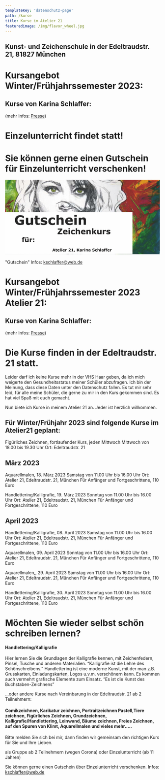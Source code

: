```yaml
---
templateKey: 'datenschutz-page'
path: /kurse
title: Kurse im Atelier 21
featuredimage: /img/flavor_wheel.jpg
---
```


## Kunst- und Zeichenschule in der Edeltraudstr. 21, 81827 München
 



# Kursangebot Winter/Frühjahrssemester 2023:



## Kurse von Karina Schlaffer: 
(mehr Infos:  [Presse](http://www.schlaffer.net/muenchen-presse.php "Presse Karina Schlaffer"))


# Einzelunterricht findet statt!

# Sie können gerne einen Gutschein für Einzelunterricht verschenken!
     

![karina Schlaffer](./GutscheinZeichnenKopie.jpg "Gutschein")

"Gutschein" 
Infos: kschlaffer@web.de



# Kursangebot Winter/Frühjahrssemester 2023 Atelier 21:



## Kurse von Karina Schlaffer: 
(mehr Infos:  [Presse](http://www.schlaffer.net/muenchen-presse.php "Presse Karina Schlaffer"))

# Die Kurse finden in der Edeltraudstr. 21 statt. 
Leider darf ich keine Kurse mehr in der VHS Haar geben,
da ich mich weigerte den Gesundheitsstatus meiner Schüler abzufragen.
Ich bin der Meinung, dass diese Daten unter den Datenschutz fallen.
Es tut mir sehr leid, für alle meine Schüler, die gerne zu mir in den Kurs gekommen sind. Es hat viel Spaß mit euch gemacht.

Nun biete ich Kurse in meinem Atelier 21 an. 
Jeder ist herzlich willkommen.



## Für Winter/Frühjahr 2023 sind folgende Kurse im Atelier21 geplant:


Figürliches Zeichnen, fortlaufender Kurs, jeden Mittwoch 
Mittwoch von 18.00 bis 19.30 Uhr 
Ort: Edeltraudstr. 21





## März 2023
Aquarellmalen, 18. März 2023
Samstag von 11.00 Uhr bis 16.00 Uhr
Ort: Atelier 21, Edeltraudstr. 21, München
Für Anfänger und Fortgeschrittene, 110 Euro

Handlettering/Kalligrafie, 19. März 2023
Sonntag von 11.00 Uhr bis 16.00 Uhr
Ort: Atelier 21, Edeltraudstr. 21, München
Für Anfänger und Fortgeschrittene, 110 Euro

## April 2023
Handlettering/Kalligrafie, 08. April 2023
Samstag von 11.00 Uhr bis 16.00 Uhr
Ort: Atelier 21, Edeltraudstr. 21, München
Für Anfänger und Fortgeschrittene, 110 Euro

Aquarellmalen, 09. April 2023
Sonntag von 11.00 Uhr bis 16.00 Uhr
Ort: Atelier 21, Edeltraudstr. 21, München
Für Anfänger und Fortgeschrittene, 110 Euro

Aquarellmalen,, 29. April 2023
Samstag von 11.00 Uhr bis 16.00 Uhr
Ort: Atelier 21, Edeltraudstr. 21, München
Für Anfänger und Fortgeschrittene, 110 Euro

Handlettering/Kalligrafie, 30. April 2023
Sonntag von 11.00 Uhr bis 16.00 Uhr
Ort: Atelier 21, Edeltraudstr. 21, München
Für Anfänger und Fortgeschrittene, 110 Euro




# Möchten Sie wieder selbst schön schreiben lernen?
#### Handlettering/Kalligrafie
Hier lernen Sie die Grundlagen der Kalligrafie 
kennen, mit Zeichenfedern, Pinsel, Tusche und 
anderen Materialien.
“Kalligrafie ist die Lehre des Schönschreibens.”
Handlettering ist eine moderne Kunst, mit der man 
z.B. Grusskarten, Einladungskarten, Logos u.v.m.
verschönern kann. Es kommen auch vermehrt 
grafische Elemente zum Einsatz.
“Es ist die Kunst des Buchstaben-Zeichnens”







...oder andere Kurse nach Vereinbarung in der Edeltraudstr. 21 ab 2 Teilnehmern:

#### Comikzeichnen, Karikatur zeichnen, Portraitzeichnen Pastell,Tiere zeichnen, Figürliches Zeichnen, Grundzeichnen, Kalligrafie/Handlettering, Leinwand, Bäume zeichnen, Freies Zeichnen, auf den Spuren von Klimt, Aquarellmalen und vieles mehr.....
Bitte melden Sie sich bei mir, dann finden wir gemeinsam den richtigen Kurs für Sie und Ihre Lieben.

als Gruppe ab 2 Teilnehmern (wegen Corona) oder Einzelunterricht (ab 11 Jahren)

Sie können gerne einen Gutschein über Einzelunterricht verschenken.
Infos: kschlaffer@web.de 
